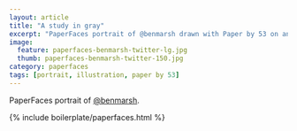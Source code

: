 ```yaml
---
layout: article
title: "A study in gray"
excerpt: "PaperFaces portrait of @benmarsh drawn with Paper by 53 on an iPad."
image: 
  feature: paperfaces-benmarsh-twitter-lg.jpg
  thumb: paperfaces-benmarsh-twitter-150.jpg
category: paperfaces
tags: [portrait, illustration, paper by 53]
---
```


PaperFaces portrait of [@benmarsh](http://twitter.com/benmarsh).

{% include boilerplate/paperfaces.html %}